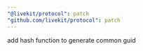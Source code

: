 ```yaml
---
"@livekit/protocol": patch
"github.com/livekit/protocol": patch
---
```


add hash function to generate common guid
